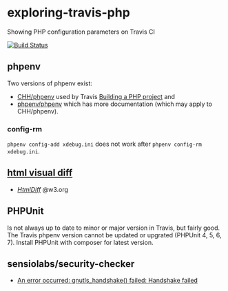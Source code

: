 # exploring-travis-php
Showing PHP configuration parameters on Travis CI

[![Build Status](https://travis-ci.org/travis-util/exploring-travis-php.svg?branch=master)](https://travis-ci.org/travis-util/exploring-travis-php)

## phpenv
Two versions of phpenv exist:
* [CHH/phpenv](https://github.com/CHH/phpenv) used by Travis [Building a PHP project](https://docs.travis-ci.com/user/languages/php/) and
* [phpenv/phpenv](https://github.com/phpenv/phpenv) which has more documentation (which may apply to CHH/phpenv).

### config-rm
`phpenv config-add xdebug.ini` does not work after `phpenv config-rm xdebug.ini`.

## [html visual diff](https://www.google.com/search?q=html+visual+diff)
* *[HtmlDiff](https://www.w3.org/wiki/HtmlDiff)* @w3.org

## PHPUnit
Is not always up to date to minor or major version in Travis, but fairly good. The Travis phpenv version cannot be updated or upgrated (PHPUnit 4, 5, 6, 7). Install PHPUnit with composer for latest version.

## sensiolabs/security-checker
* [An error occurred: gnutls_handshake() failed: Handshake failed](https://github.com/sensiolabs/security-checker/issues/100)
